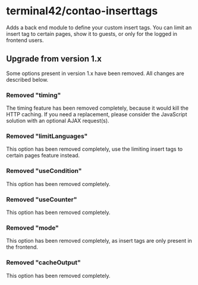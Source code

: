 # terminal42/contao-inserttags

Adds a back end module to define your custom insert tags. You can limit an insert tag to certain pages,
show it to guests, or only for the logged in frontend users.

## Upgrade from version 1.x

Some options present in version 1.x have been removed. All changes are described below.  

### Removed "timing"

The timing feature has been removed completely, because it would kill the HTTP caching. If you need a replacement,
please consider the JavaScript solution with an optional AJAX request(s).

### Removed "limitLanguages"

This option has been removed completely, use the limiting insert tags to certain pages feature instead.

### Removed "useCondition"

This option has been removed completely.

### Removed "useCounter"

This option has been removed completely.

### Removed "mode"

This option has been removed completely, as insert tags are only present in the frontend.

### Removed "cacheOutput"

This option has been removed completely.
